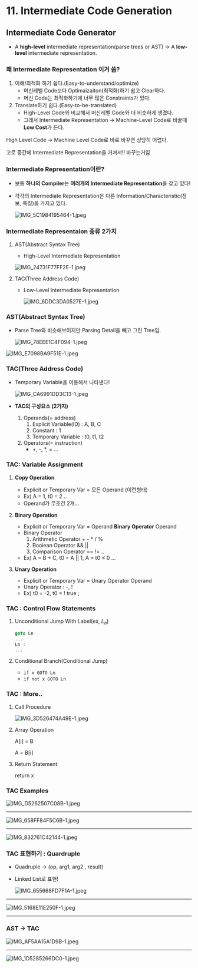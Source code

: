 # 11. Intermediate Code Generation

## Intermediate Code Generator

- A **high-level** intermediate representation(parse trees or AST) → A **low-level** intermediate representation.

### 왜 Intermediate Representation 이거 씀?

1. 이해/최적화 하기 쉽다.(Easy-to-understand/optimize)
    - 머신레벨 Code보다 Optimaizaiton(최적화)하기 쉽고 Clear하다.
    - 머신 Code는 최적화하기에 너무 많은 Constraints가 있다.
2. Translate하기 쉽다.(Easy-to-be-translated)
    - High-Level Code와 비교해서 머신레벨 Code와 더 비슷하게 생겼다.
    - 그래서 Intermediate Representation → Machine-Level Code로 바꿀때 **Low Cost**가 든다.

High Level Code → Machine Level Code로 바로 바꾸면 상당히 어렵다.

고로 중간에 Intermediate Representation을 거쳐서!! 바꾸는거임

### Intermediate Representation이란?

- 보통 **하나의 Compiler**는 **여러개의 Intermediate Representation**을 갖고 있다!
- 각각의 Intermediate Representation은 다른 Information/Characteristic(정보, 특징)을 가지고 있다.
    
    ![IMG_5C1984195464-1.jpeg](11%20Intermediate%20Code%20Generation%20c718656c8bf24ad8ae7c5a1bbb91a6e7/IMG_5C1984195464-1.jpeg)
    

### Intermediate Representaion 종류 2가지

1. AST(Abstract Syntax Tree)
    - High-Level Intermediate Representation
    
    ![IMG_24731F77FF2E-1.jpeg](11%20Intermediate%20Code%20Generation%20c718656c8bf24ad8ae7c5a1bbb91a6e7/IMG_24731F77FF2E-1.jpeg)
    
2. TAC(Three Address Code)
    - Low-Level Intermediate Representation
        
        ![IMG_6DDC3DA0527E-1.jpeg](11%20Intermediate%20Code%20Generation%20c718656c8bf24ad8ae7c5a1bbb91a6e7/IMG_6DDC3DA0527E-1.jpeg)
        

### AST(Abstract Syntax Tree)

- Parse Tree와 비슷해보이지만 Parsing Detail을 빼고 그린 Tree임.
    
    ![IMG_78EEE1C4F094-1.jpeg](11%20Intermediate%20Code%20Generation%20c718656c8bf24ad8ae7c5a1bbb91a6e7/IMG_78EEE1C4F094-1.jpeg)
    

![IMG_E7098BA9F51E-1.jpeg](11%20Intermediate%20Code%20Generation%20c718656c8bf24ad8ae7c5a1bbb91a6e7/IMG_E7098BA9F51E-1.jpeg)

### TAC(Three Address Code)

- Temporary Variable을 이용해서 나타낸다!
    
    ![IMG_CA6991DD3C13-1.jpeg](11%20Intermediate%20Code%20Generation%20c718656c8bf24ad8ae7c5a1bbb91a6e7/IMG_CA6991DD3C13-1.jpeg)
    
- **TAC의 구성요소 (2가지)**
    1. Operands(= address)
        1. Explicit Variable(ID) : A, B, C
        2. Constant : 1
        3. Temporary Variable : t0, t1, t2
    2. Operators(= instruction)
        - +, -, *, = …

### TAC: Variable Assignment

1. **Copy Operation**
    - Explicit or Temporary Var = 모든 Operand (이런형태)
    - Ex) A = 1, t0 = 2 ..
    - Operand가 무조건 2개…

1. **Binary Operation**
    - Explicit or Temporary Var = Operand      **Binary Operator**      Operand
    - Binary Operator
        1. Arithmetic Operator + - * / %
        2. Boolean Operator && ||
        3. Comparison Operator == != ..
    - Ex) A = B + C, t0 = A || 1, A = t0 ≤ 0 …
    
2. **Unary Operation**
    - Explicit or Temporary Var = Unary Operator  Operand
    - Unary Operator : -, !
    - Ex) t0 = -2,   t0 = ! true ;

### TAC : Control Flow Statements

1. Unconditional Jump With Label(ex, $L_n$)
    
    ```c
    goto Ln
    ...
    Ln :
    ...
    ```
    
2. Conditional Branch(Conditional Jump)
    - `if x GOTO Ln`
    - `if not x GOTO Ln`

### TAC : More..

1. Call Procedure
    
    ![IMG_3D526474A49E-1.jpeg](11%20Intermediate%20Code%20Generation%20c718656c8bf24ad8ae7c5a1bbb91a6e7/IMG_3D526474A49E-1.jpeg)
    
2. Array Operation
    
    A[i] =  B
    
    A = B[i]
    
3. Return Statement
    
    return x
    

### TAC Examples

![IMG_D5262507C08B-1.jpeg](11%20Intermediate%20Code%20Generation%20c718656c8bf24ad8ae7c5a1bbb91a6e7/IMG_D5262507C08B-1.jpeg)

---

![IMG_658FF84F5C6B-1.jpeg](11%20Intermediate%20Code%20Generation%20c718656c8bf24ad8ae7c5a1bbb91a6e7/IMG_658FF84F5C6B-1.jpeg)

---

![IMG_832761C42144-1.jpeg](11%20Intermediate%20Code%20Generation%20c718656c8bf24ad8ae7c5a1bbb91a6e7/IMG_832761C42144-1.jpeg)

### TAC 표현하기 : Quardruple

- Quadruple → (op, arg1, arg2 , result)
- Linked List로 표현!
    
    ![IMG_655668FD7F1A-1.jpeg](11%20Intermediate%20Code%20Generation%20c718656c8bf24ad8ae7c5a1bbb91a6e7/IMG_655668FD7F1A-1.jpeg)
    

---

![IMG_5168E11E250F-1.jpeg](11%20Intermediate%20Code%20Generation%20c718656c8bf24ad8ae7c5a1bbb91a6e7/IMG_5168E11E250F-1.jpeg)

---

### AST → TAC

![IMG_AF5AA15A1D9B-1.jpeg](11%20Intermediate%20Code%20Generation%20c718656c8bf24ad8ae7c5a1bbb91a6e7/IMG_AF5AA15A1D9B-1.jpeg)

---

![IMG_1D5285266DC0-1.jpeg](11%20Intermediate%20Code%20Generation%20c718656c8bf24ad8ae7c5a1bbb91a6e7/IMG_1D5285266DC0-1.jpeg)